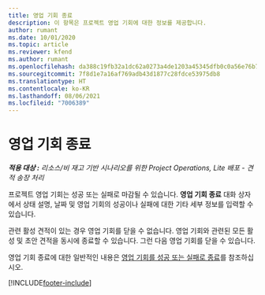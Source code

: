 ```yaml
---
title: 영업 기회 종료
description: 이 항목은 프로젝트 영업 기회에 대한 정보를 제공합니다.
author: rumant
ms.date: 10/01/2020
ms.topic: article
ms.reviewer: kfend
ms.author: rumant
ms.openlocfilehash: da388c19fb32a1dc62a0273a4de1203a45345dfb0c0a56e76b73cccc751e9545
ms.sourcegitcommit: 7f8d1e7a16af769adb43d1877c28fdce53975db8
ms.translationtype: HT
ms.contentlocale: ko-KR
ms.lasthandoff: 08/06/2021
ms.locfileid: "7006389"
---
```

# <a name="close-an-opportunity"></a>영업 기회 종료

_**적용 대상 :** 리소스/비 재고 기반 시나리오를 위한 Project Operations, Lite 배포 - 견적 송장 처리_

프로젝트 영업 기회는 성공 또는 실패로 마감될 수 있습니다. **영업 기회 종료** 대화 상자에서 상태 설명, 날짜 및 영업 기회의 성공이나 실패에 대한 기타 세부 정보를 입력할 수 있습니다.

관련 활성 견적이 있는 경우 영업 기회를 닫을 수 없습니다. 영업 기회와 관련된 모든 활성 및 초안 견적을 동시에 종료할 수 있습니다. 그런 다음 영업 기회를 닫을 수 있습니다.

영업 기회 종료에 대한 일반적인 내용은 [영업 기회를 성공 또는 실패로 종료](/dynamics365/sales-enterprise/close-opportunity-won-lost-sales)를 참조하십시오.


[!INCLUDE[footer-include](../includes/footer-banner.md)]